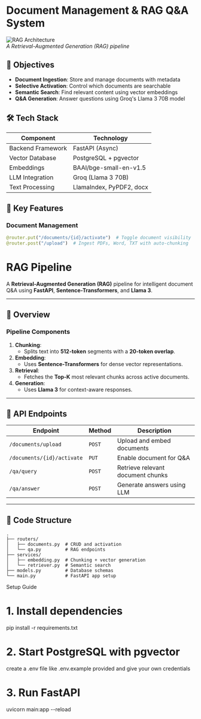 # Document Management & RAG Q&A System

![RAG Architecture](https://miro.medium.com/v2/resize:fit:1400/format:webp/1*5ZLci3SuR0zM_QlZOADv8Q.png)  
*A Retrieval-Augmented Generation (RAG) pipeline*

## 📌 Objectives
- **Document Ingestion**: Store and manage documents with metadata
- **Selective Activation**: Control which documents are searchable
- **Semantic Search**: Find relevant content using vector embeddings
- **Q&A Generation**: Answer questions using Groq's Llama 3 70B model

## 🛠 Tech Stack
| Component          | Technology               |
|--------------------|--------------------------|
| Backend Framework  | FastAPI (Async)          |
| Vector Database    | PostgreSQL + pgvector    |
| Embeddings         | BAAI/bge-small-en-v1.5   |
| LLM Integration    | Groq (Llama 3 70B)       |
| Text Processing    | LlamaIndex, PyPDF2, docx |

## 🌟 Key Features
### Document Management
```python
@router.put("/documents/{id}/activate")  # Toggle document visibility
@router.post("/upload")  # Ingest PDFs, Word, TXT with auto-chunking
```


# RAG Pipeline

A **Retrieval-Augmented Generation (RAG)** pipeline for intelligent document Q&A using **FastAPI**, **Sentence-Transformers**, and **Llama 3**.

---

## 🚀 Overview  

### **Pipeline Components**  
1. **Chunking**:  
   - Splits text into **512-token** segments with a **20-token overlap**.  
2. **Embedding**:  
   - Uses **Sentence-Transformers** for dense vector representations.  
3. **Retrieval**:  
   - Fetches the **Top-K** most relevant chunks across active documents.  
4. **Generation**:  
   - Uses **Llama 3** for context-aware responses.  

---

## 🔗 API Endpoints  

| Endpoint                      | Method | Description                    |
|--------------------------------|--------|--------------------------------|
| `/documents/upload`            | `POST` | Upload and embed documents     |
| `/documents/{id}/activate`     | `PUT`  | Enable document for Q&A        |
| `/qa/query`                    | `POST` | Retrieve relevant document chunks |
| `/qa/answer`                   | `POST` | Generate answers using LLM     |

---

## 📂 Code Structure
```
.
├── routers/
│   ├── documents.py  # CRUD and activation
│   └── qa.py         # RAG endpoints
├── services/
│   ├── embedding.py  # Chunking + vector generation
│   └── retriever.py  # Semantic search
├── models.py         # Database schemas
└── main.py           # FastAPI app setup
```

Setup Guide
# 1. Install dependencies
pip install -r requirements.txt

# 2. Start PostgreSQL with pgvector
create a .env file like .env.example provided and give your own credentials

# 3. Run FastAPI
uvicorn main:app --reload

